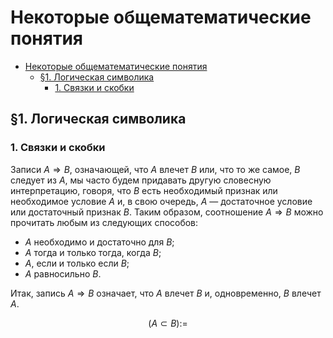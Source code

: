 # Некоторые общематематические понятия

- [Некоторые общематематические понятия](#некоторые-общематематические-понятия)
  - [§1. Логическая символика](#1-логическая-символика)
    - [1. Связки и скобки](#1-связки-и-скобки)

## §1. Логическая символика

### 1. Связки и скобки

Записи $A \Rightarrow B$, означающей, что $A$ влечет $B$ или, что то же самое, $B$ следует из $A$, мы часто будем придавать другую словесную интерпретацию, говоря, что $B$ есть необходимый признак или необходимое условие $A$ и, в свою очередь, $A$ — достаточное условие или достаточный признак $B$. Таким образом, соотношение $A \Rightarrow B$ можно прочитать любым из следующих способов:

- $A$ необходимо и достаточно для $B$;
- $A$ тогда и только тогда, когда $B$;
- $A$, если и только если $B$;
- $A$ равносильно $B$.

Итак, запись $A \Rightarrow B$ означает, что $A$ влечет $B$ и, одновременно, $B$ влечет $A$.

$$
(A \subset B) :=
$$
